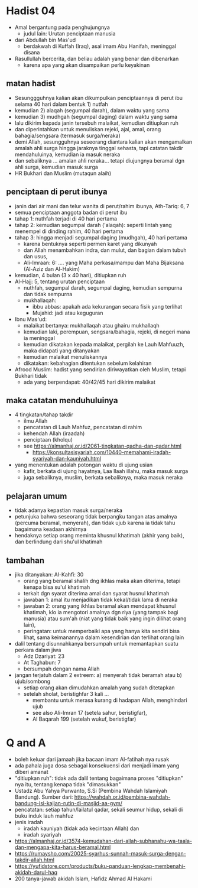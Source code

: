 # Hadist 04
* Amal bergantung pada penghujungnya
  * judul lain: Urutan penciptaan manusia
* dari Abdullah bin Mas'ud
  * berdakwah di Kuffah (Iraq), asal imam Abu Hanifah, meninggal disana
* Rasullullah bercerita, dan beliau adalah yang benar dan dibenarkan
  * karena apa yang akan disampaikan perlu keyakinan

## matan hadist
* Sesunggguhnya kalian akan dikumpulkan penciptaannya di perut ibu selama 40 hari dalam bentuk 1) nutfah
* kemudian 2) alaqah (segumpal darah), dalam waktu yang sama
* kemudian 3) mudhgah (segumpal daging) dalam waktu yang sama
* lalu dikirim kepada janin tersebuh malaikat, 
  kemudian ditiupkan ruh
* dan diperintahkan untuk menuliskan rejeki, ajal, amal, orang bahagia/sengsara (termasuk surga/neraka)
* demi Allah, sesungguhnya seseorang diantara kalian akan mengamalkan amalah ahli surga hingga jaraknya tinggal sehasta, tapi catatan takdir mendahuluinya, kemudian ia masuk neraka
* dan sebaliknya ... amalan ahli neraka... tetapi diujungnya beramal dgn ahli surga, kemudian masuk surga
* HR Bukhari dan Muslim (mutaqun alaih)

## penciptaan di perut ibunya
* janin dari air mani dan telur wanita di perut/rahim ibunya, Ath-Tariq: 6, 7
* semua penciptaan anggota badan di perut ibu
* tahap 1: nuthfah terjadi di 40 hari pertama
* tahap 2: kemudian segumpal darah ('alaqah): seperti lintah yang menempel di dinding rahim, 
  40 hari pertama
* tahap 3: hingga menjadi segumpal daging (mudhgah), 40 hari pertama
  * karena bentuknya seperti permen karet yang dikunyah
  * dan Allah menambahkan indra, dan mulut, dan bagian dalam tubuh dan usus,
  * Ali-Imraan: 6: .... yang Maha perkasa/mampu dan Maha Bijaksana (Al-Aziz dan Al-Hakim)
* kemudian, 4 bulan (3 x 40 hari), ditiupkan ruh
* Al-Hajj: 5, tentang urutan penciptaan
  * nuthfah, segumpal darah, segumpal daging, kemudian sempurna dan tidak sempurna
  * mukhallaqah:
    * ibbu abbas: apakah ada kekurangan secara fisik yang terlihat
    * Mujahid: jadi atau keguguran
* Ibnu Mas'ud: 
  * malaikat bertanya: mukhallaqah atau ghairu mukhallaqh
  * kemudian laki, perempuan, sengsara/bahagia, rejeki, di negeri mana ia meninggal
  * kemudian dikatakan kepada malaikat, pergilah ke Lauh Mahfuuzh, maka didapati yang ditanyakan
  * kemudian malaikat menuliskannya
  * dikatakan: kebahagian ditentukan sebelum kelahiran
* Afrood Muslim: hadist yang sendirian diriwayatkan oleh Muslim, tetapi Bukhari tidak
  * ada yang berpendapat: 40/42/45 hari dikirim malaikat 

## maka catatan menduhuluinya
* 4 tingkatan/tahap takdir
  * ilmu Allah
  * pencatatan  di Lauh Mahfuz, pencatatan di rahim
  * kehendah Allah (iraadah)
  * penciptaan (kholqu)
  * see https://almanhaj.or.id/2061-tingkatan-qadha-dan-qadar.html
    * https://konsultasisyariah.com/10440-memahami-iradah-syariyah-dan-kauniyah.html
* yang menentukan adalah potongan waktu di ujung usian
  * kafir, berkata di ujung hayatnya, Laa Ilaah illahu, maka masuk surga
  * juga sebaliknya, muslim, berkata sebaliknya, maka masuk neraka

## pelajaran umum
* tidak adanya kepastian masuk surga/neraka
* petunjuka bahwa seseorang tidak berpangku tangan atas amalnya (percuma beramal, menyerah),
  dan tidak ujub karena ia tidak tahu bagaimana keadaan akhirnya
* hendaknya setiap orang meminta khusnul khatimah (akhir yang baik), 
  dan berlindung dari shu'ul khatimah

## tambahan
* jika ditanyakan: Al-Kahfi: 30
  * orang yang beramal shalih dng ikhlas maka akan diterima, tetapi kenapa bisa su'ul khatimah
  * terkait dgn syarat diterima amal dan syarat husnul khatimah
  * jawaban 1: amal itu menjadikan tidak kekal/tidak lama di neraka
  * jawaban 2: orang yang ikhlas beramal akan mendapat khusnul khatimah,
    klo ia mengotori amalnya dgn riya (yang tampak bagi manusia) 
    atau sum'ah (niat yang tidak baik yang ingin dilihat orang lain), 
  * peringatan: untuk memperbaiki apa yang hanya kita sendiri bisa lihat,
    sama keimanannya dalam kesendirian dan terlihat orang lain
 * dalil tentang disunnahkanya bersumpah untuk memantapkan suatu perkara dalam jiwa
   * Adz Dzariyat: 23
   * At Taghabun: 7
   * bersumpah dengan nama Allah
 * jangan terjatuh dalam 2 extreem: a) menyerah tidak beramah atau b) ujub/sombong
   * setiap orang akan dimudahkan amalah yang sudah ditetapkan
   * setelah sholat, beristighfar 3 kali ...
     * membantu untuk merasa kurang di hadapan Allah, menghindari ujub
     * see also Ali-Imran 17 (setela sahur, beristigfar), 
     * Al Baqarah 199 (setelah wukuf, beristigfar)
 
 # Q and A
 * boleh keluar dari jamaah jika bacaan imam Al-fatihah nya rusak
 * ada pahala juga dosa sebagai konsekuensi dari menjadi imam yang diberi amanat
 * "ditiupkan ruh": tidak ada dalil tentang bagaimana proses "ditiupkan" nya itu, 
   tentang kenapa tidak "dimasukkan"
 * Ustadz Abu Yahya Purwanto, S.Si (Pembina Wahdah Islamiyah Bandung). Sumber dari: https://wahdah.or.id/pembina-wahdah-bandung-isi-kajian-rutin-di-masjid-aa-gym/
 * pencatatan: setiap tahun/lailatul qadar, sekali seumur hidup, sekali di buku induk lauh mahfuz
* jenis iradah
  * iradah kauniyah (tidak ada kecintaan Allah) dan 
  * iradah syariyah
* https://almanhaj.or.id/3574-kemudahan-dari-allah-subhanahu-wa-taala-dan-mengapa-kita-harus-beramal.html
* https://rumaysho.com/20025-syarhus-sunnah-masuk-surga-dengan-takdir-allah.html
* https://yufidstore.com/products/buku-panduan-lengkap-membenahi-akidah-darul-haq
* 200 tanya-jawab akidah Islam, Hafidz Ahmad Al Hakami
